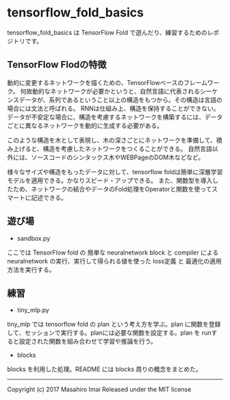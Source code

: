# tensorflow_fold_basics
tensorflow_fold_basics は TensorFlow Fold で遊んだり、練習するためのレポジトリです。

## TensorFlow Flodの特徴

動的に変更するネットワークを描くための、TensorFlowベースのフレームワーク。
何故動的なネットワークが必要かというと、自然言語に代表されるシーケンスデータが、系列であるということ以上の構造をもつから。その構造は言語の場合には文法と呼ばれる。
RNNは仕組み上、構造を保持することができない。 データが不安定な場合に、構造を考慮するネットワークを構築するには、データごとに異なるネットワークを動的に生成する必要がある。

このような構造を木として表現し、木の深さごとにネットワークを準備して、積み上げると、構造を考慮したネットワークをつくることができる。
自然言語以外には、ソースコードのシンタックス木やWEBPageのDOM木などなど。

様々なサイズや構造をもったデータに対して、tensorflow foldは簡単に深層学習モデルを適用できる。かなりスピード・アップできる。
また、関数型を導入したため、ネットワークの結合やデータのFold処理をOperatorと関数を使ってスマートに記述できる。

## 遊び場

- sandbox.py

ここでは TensorFlow fold の 簡単な neuralnetwork block と compiler による neuralnetwork の実行、実行して得られる値を使った loss定義 と 最適化の適用方法を実行する。


## 練習

- tiny_mlp.py

tiny_mlp では tensorflow fold の plan という考え方を学ぶ。plan に関数を登録して、セッションで実行する。planには必要な関数を設定する。plan を runすると設定された関数を組み合わせて学習や推論を行う。


- blocks

blocks を利用した処理。README には blocks 周りの概念をまとめた。


---

Copyright (c) 2017 Masahiro Imai
Released under the MIT license
